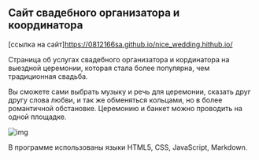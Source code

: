 ## Сайт свадебного организатора и координатора
[ссылка на сайт]https://0812166sa.github.io/nice_wedding.hithub.io/
    
Страница об услугах свадебного организатора и кординатора на выездной церемонии, которая стала более популярна, чем традиционная свадьба.  
    
Вы сможете сами выбрать музыку и речь для церемонии, сказать друг другу слова любви, и так же обменяться кольцами, но в более романтичной обстановке. Церемонию и банкет можно проводить на одной площадке.
       
![img](nicewedding.png "wedding")

В программе использованы языки HTML5, CSS, JavaScript, Markdown.